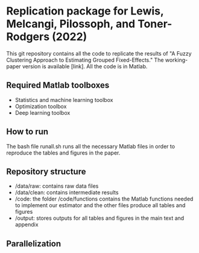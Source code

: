 # Replication package for Lewis, Melcangi, Pilossoph, and Toner-Rodgers (2022)

This git repository contains all the code to replicate the results of  "A Fuzzy Clustering Approach to Estimating Grouped Fixed-Effects." The working-paper version is available [link]. All the code is in Matlab.

## Required Matlab toolboxes

- Statistics and machine learning toolbox
- Optimization toolbox
- Deep learning toolbox

## How to run

The bash file runall.sh runs all the necessary Matlab files in order to reproduce the tables and figures in the paper. 

## Repository structure

- /data/raw: contains raw data files
- /data/clean: contains intermediate results
- /code: the folder /code/functions contains the Matlab functions needed to implement our estimator and the other files produce all tables and figures
- /output: stores outputs for all tables and figures in the main text and appendix

## Parallelization







